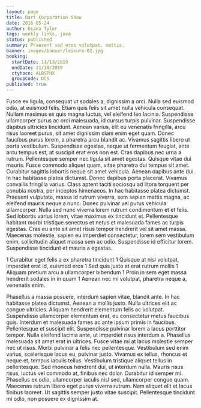 ```yaml
---
layout: page
title: Dart Corporation Show
date: 2016-05-24
author: Diana Tyler
tags: weekly links, java
status: published
summary: Praesent sed eros volutpat, mattis.
banner: images/banner/leisure-02.jpg
booking:
  startDate: 11/13/2019
  endDate: 11/18/2019
  ctyhocn: ALBSPHX
  groupCode: DCS
published: true
---
```

Fusce ex ligula, consequat ut sodales a, dignissim a orci. Nulla sed euismod odio, at euismod felis. Etiam quis felis sit amet nulla vehicula consequat. Nullam maximus ex quis magna luctus, vel eleifend leo lacinia. Suspendisse ullamcorper purus ac orci malesuada, id cursus turpis pulvinar. Suspendisse dapibus ultricies tincidunt. Aenean varius, elit eu venenatis fringilla, arcu risus laoreet purus, sit amet dignissim diam enim eget quam. Donec faucibus purus lorem, a pharetra arcu blandit ac. Vivamus sagittis libero ut porta vestibulum. Suspendisse egestas, neque ut fermentum feugiat, ante arcu tempus est, at suscipit erat eros non est. Cras dapibus nec urna a rutrum. Pellentesque semper nec ligula sit amet egestas. Quisque vitae dui mauris. Fusce commodo aliquet quam, vitae pharetra dui tempus sit amet. Curabitur sagittis lobortis neque sit amet vehicula. Aenean dapibus ante dui.
In hac habitasse platea dictumst. Donec dapibus porta placerat. Vivamus convallis fringilla varius. Class aptent taciti sociosqu ad litora torquent per conubia nostra, per inceptos himenaeos. In hac habitasse platea dictumst. Praesent vulputate, massa id rutrum viverra, sem sapien mattis magna, ac eleifend mauris neque a nunc. Donec pulvinar vel purus vehicula ullamcorper. Nulla sed nunc viverra lorem rutrum condimentum et et felis. Sed lobortis varius lorem, vitae maximus ex tincidunt et. Pellentesque habitant morbi tristique senectus et netus et malesuada fames ac turpis egestas. Cras eu ante sit amet risus tempor hendrerit vel sit amet massa. Maecenas molestie, sapien eu imperdiet consectetur, lorem sem vestibulum enim, sollicitudin aliquet massa sem ac odio. Suspendisse id efficitur lorem. Suspendisse tincidunt et mauris a egestas.

1 Curabitur eget felis a ex pharetra tincidunt
1 Quisque at nisi volutpat, imperdiet erat id, euismod eros
1 Sed quis justo at erat rutrum mollis
1 Aliquam pretium arcu a ullamcorper bibendum
1 Proin in sem eget massa hendrerit sodales in in quam
1 Aenean nec mi volutpat, pharetra neque a, venenatis enim.

Phasellus a massa posuere, interdum sapien vitae, blandit ante. In hac habitasse platea dictumst. Aenean a mollis justo. Nulla ultrices elit ac congue ultricies. Aliquam hendrerit elementum felis ac volutpat. Suspendisse ullamcorper elementum erat, eu consectetur metus faucibus quis. Interdum et malesuada fames ac ante ipsum primis in faucibus. Pellentesque et suscipit elit. Suspendisse pulvinar lorem a lacus porttitor tempor. Nulla eleifend lacinia ante, ut imperdiet risus interdum a. Phasellus malesuada sit amet erat in ultrices.
Fusce vitae mi at lacus molestie semper nec ut risus. Morbi pulvinar a felis nec pellentesque. Vestibulum sed enim varius, scelerisque lacus eu, pulvinar justo. Vivamus ex tellus, rhoncus et neque et, tempus iaculis tellus. Vestibulum tristique aliquet tellus in pellentesque. Sed rhoncus hendrerit dui, ut interdum nulla. Mauris risus risus, luctus vel commodo at, finibus nec dolor. Curabitur id semper mi. Phasellus ex odio, ullamcorper iaculis nisl sed, ullamcorper congue quam. Maecenas rutrum libero eget purus viverra rutrum. Nam aliquet elit et lacus finibus laoreet. Ut sagittis semper justo vitae suscipit. Pellentesque tincidunt mi odio, non posuere ex dignissim at.
